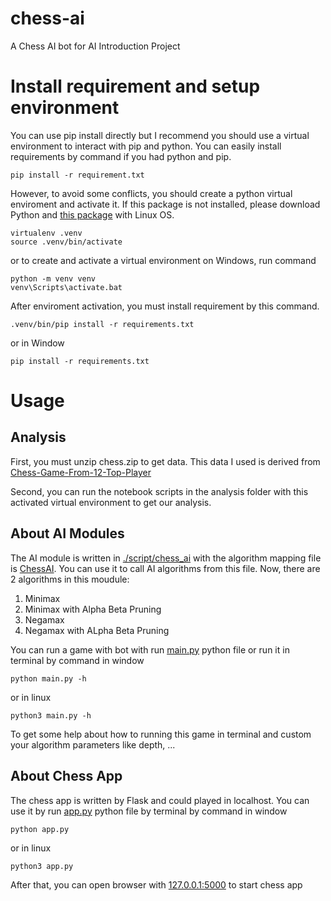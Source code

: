# chess-ai
A Chess AI bot for AI Introduction Project

# Install requirement and setup environment
You can use pip install directly but I recommend you should use a virtual environment to interact with pip and python. You can easily install requirements by command if you had python and pip.
```
pip install -r requirement.txt
```
However, to avoid some conflicts, you should create a python virtual enviroment and activate it. If this package is not installed, please download Python and [this package](https://pypi.org/project/virtualenv/) with Linux OS.
```
virtualenv .venv
source .venv/bin/activate
```
or to create and activate a virtual environment on Windows, run command
```
python -m venv venv
venv\Scripts\activate.bat
```
After enviroment activation, you must install requirement by this command.
```
.venv/bin/pip install -r requirements.txt
```

or in Window
```
pip install -r requirements.txt
```

# Usage
## Analysis
First, you must unzip chess.zip to get data. This data I used is derived from [Chess-Game-From-12-Top-Player](https://www.kaggle.com/datasets/liury123/chess-game-from-12-top-players)

Second, you can run the notebook scripts in the analysis folder with this activated virtual environment to get our analysis.


## About AI Modules
The AI module is written in [./script/chess_ai](./scripts/chess_ai/) with the algorithm mapping file is [ChessAI](./scripts/chess_ai/ChessAI.py). You can use it to call AI algorithms from this file.
Now, there are 2 algorithms in this moudule:
1. Minimax 
2. Minimax with Alpha Beta Pruning
3. Negamax
4. Negamax with ALpha Beta Pruning

You can run a game with bot with run [main.py](./main.py) python file or run it in terminal by command in window
```
python main.py -h
```
or in linux 
```
python3 main.py -h
```
To get some help about how to running this game in terminal and custom your algorithm parameters like depth, ... 

## About Chess App
The chess app is written by Flask and could played in localhost. You can use it by run [app.py](./app.py) python file by terminal by command in window
```
python app.py
```
or in linux 
```
python3 app.py
```
After that, you can open browser with [127.0.0.1:5000](127.0.0.1:5000) to start chess app
